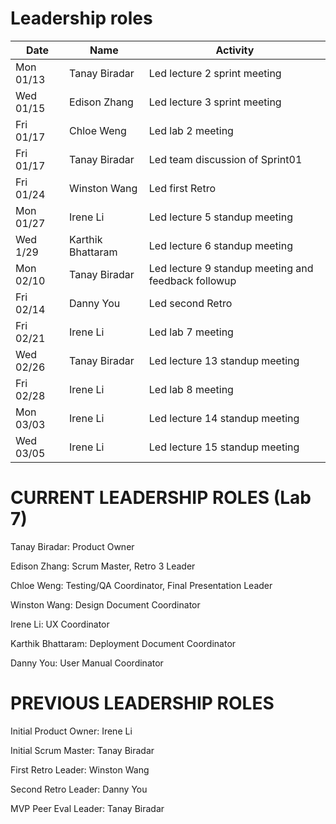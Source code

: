 # Leadership roles

| Date      | Name              | Activity                                               |
|-----------|-------------------|--------------------------------------------------------|
| Mon 01/13 | Tanay Biradar     | Led lecture 2 sprint meeting                           | 
| Wed 01/15 | Edison Zhang      | Led lecture 3 sprint meeting                           | 
| Fri 01/17 | Chloe Weng        | Led lab 2 meeting                                      | 
| Fri 01/17 | Tanay Biradar     | Led team discussion of Sprint01                        | 
| Fri 01/24 | Winston Wang      | Led first Retro                                        | 
| Mon 01/27 | Irene Li          | Led lecture 5 standup meeting                          | 
| Wed 1/29  | Karthik Bhattaram | Led lecture 6 standup meeting                          |
| Mon 02/10 | Tanay Biradar     | Led lecture 9 standup meeting and feedback followup    |
| Fri 02/14 | Danny You         | Led second Retro                                       |
| Fri 02/21 | Irene Li          | Led lab 7 meeting                                      |
| Wed 02/26 | Tanay Biradar     | Led lecture 13 standup meeting                         |
| Fri 02/28 | Irene Li          | Led lab 8 meeting                                      |
| Mon 03/03 | Irene Li          | Led lecture 14 standup meeting                         |
| Wed 03/05 | Irene Li          | Led lecture 15 standup meeting                         |

# CURRENT LEADERSHIP ROLES (Lab 7)
Tanay Biradar: Product Owner <br />

Edison Zhang: Scrum Master, Retro 3 Leader <br />

Chloe Weng: Testing/QA Coordinator, Final Presentation Leader <br />

Winston Wang: Design Document Coordinator <br />

Irene Li: UX Coordinator <br />

Karthik Bhattaram: Deployment Document Coordinator <br />

Danny You: User Manual Coordinator <br />

# PREVIOUS LEADERSHIP ROLES
Initial Product Owner: Irene Li <br />

Initial Scrum Master: Tanay Biradar <br />

First Retro Leader: Winston Wang <br />

Second Retro Leader: Danny You <br />

MVP Peer Eval Leader: Tanay Biradar


